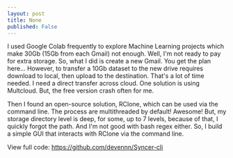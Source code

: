 ```yaml
---
layout: post
title: None
published: False
---
```


I used Google Colab frequently to explore Machine Learning projects which make 30Gb (15Gb from each Gmail) not enough. Well, I'm not ready to pay for extra storage. So, what I did is create a new Gmail. You get the plan here... However, to transfer a 10Gb dataset to the new drive requires download to local, then upload to the destination. That's a lot of time needed. I need a direct transfer across cloud. One solution is using Multcloud. But, the free version crash often for me.


Then I found an open-source solution, RClone, which can be used via the command line. The process are multithreaded by default! Awesome! But, my storage directory level is deep, for some, up to 7 levels, because of that, I quickly forgot the path. And I'm not good with bash regex either. So, I build a simple GUI that interacts with RClone via the command line.


View full code: https://github.com/devennn/Syncer-cli
